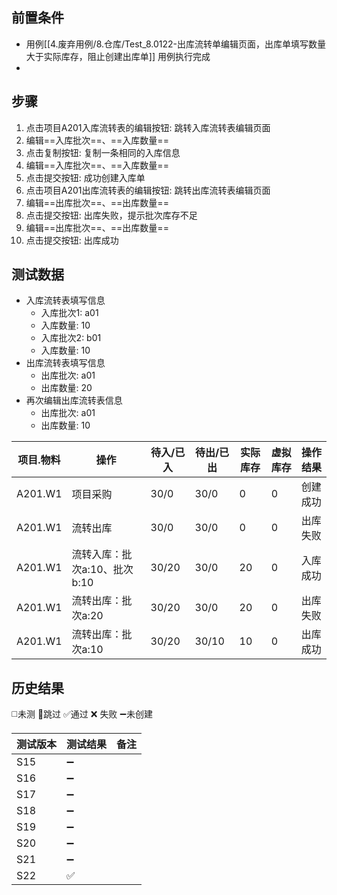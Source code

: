 
## 前置条件

- 用例[[4.废弃用例/8.仓库/Test_8.0122-出库流转单编辑页面，出库单填写数量大于实际库存，阻止创建出库单]] 用例执行完成
- 

## 步骤

1. 点击项目A201入库流转表的编辑按钮: 跳转入库流转表编辑页面
2. 编辑==入库批次==、==入库数量== 
3. 点击复制按钮: 复制一条相同的入库信息
4. 编辑==入库批次==、==入库数量== 
5. 点击提交按钮: 成功创建入库单
6. 点击项目A201出库流转表的编辑按钮: 跳转出库流转表编辑页面
7. 编辑==出库批次==、==出库数量== 
8. 点击提交按钮: 出库失败，提示批次库存不足
9. 编辑==出库批次==、==出库数量== 
10. 点击提交按钮: 出库成功

## 测试数据

- 入库流转表填写信息
	- 入库批次1: a01
	- 入库数量: 10
	- 入库批次2: b01
	- 入库数量: 10
- 出库流转表填写信息
	- 出库批次: a01
	- 出库数量: 20
- 再次编辑出库流转表信息
	- 出库批次: a01
	- 出库数量: 10

| 项目.物料 | 操作 | 待入/已入 | 待出/已出 | 实际库存 | 虚拟库存 | 操作结果 |
| ---- | ---- | ---- | ---- | ---- | ---- | ---- |
| A201.W1 | 项目采购 | 30/0 | 30/0 | 0 | 0 | 创建成功 |
| A201.W1 | 流转出库 | 30/0 | 30/0 | 0 | 0 | 出库失败 |
| A201.W1 | 流转入库：批次a:10、批次b:10 | 30/20 | 30/0 | 20 | 0 | 入库成功 |
| A201.W1 | 流转出库：批次a:20 | 30/20 | 30/0 | 20 | 0 | 出库失败 |
| A201.W1 | 流转出库：批次a:10 | 30/20 | 30/10 | 10 | 0 | 出库成功 |

## 历史结果
 ◻️未测    🚫跳过     ✅通过    ❌ 失败    ➖未创建
  
| 测试版本 | 测试结果 | 备注 |
| ---- | ---- | ---- |
| S15 | ➖ |  |
| S16 | ➖ |  |
| S17 | ➖ |  |
| S18 | ➖ |  |
| S19 | ➖ |  |
| S20 | ➖ |  |
| S21 | ➖ |  |
| S22 | ✅ |  |
